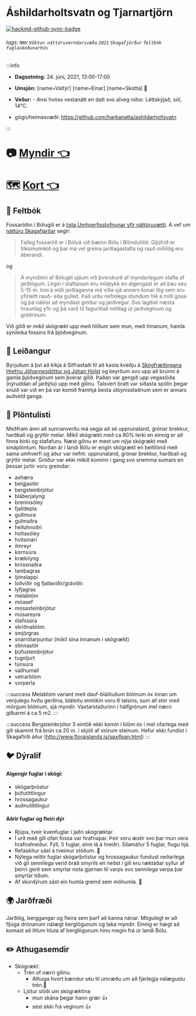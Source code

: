 Áshildarholtsvatn og Tjarnartjörn
===


[![hackmd-github-sync-badge](https://hackmd.io/QFJXBOKvRm-LrDeoZuS11Q/badge)](https://hackmd.io/QFJXBOKvRm-LrDeoZuS11Q)

###### tags: `NNV` `Vöktun náttúruverndarsvæða` `2021` `Skagafjörður` `feltbók` `fuglaskoðunarhús`

:::info
- **Dagsetning:** 24. júní, 2021, 13:00-17:00
- **Umsjón:**
[name=Valtýr]
[name=Einar]
[name=Skotta] :pig2:
- **Veður:** - Ansi hvöss vestanátt en datt svo alveg niður. Léttskýjað, sól, 14°C.

- gögn/heimasvæði: https://github.com/harkanatta/ashildarholtsvatn

:::

# :camera: [Myndir :point_left:](https://hackmd.io/@Valtyr/BkN9mALc_#/) 
# :world_map: [Kort :point_left:](https://harkanatta.github.io/ashildarholtsvatn/) 
## :notebook:  Feltbók
Fossaröðin í Bólugili er á [lista Umhverfisstofnunar yfir náttúruvætti](https://ust.is/nattura/natturuverndarsvaedi/natturuminjaskra/nordvesturland/). Á vef um [náttúru Skagafjarðar](http://natturaskagafjardar.is/?s=b%C3%B3lugil) segir: 
> Falleg fossaröð er í Bóluá við bæinn Bólu í Blönduhlíð. Gljúfrið er tilkomumikið og þar má vel greina jarðlagastafla og rauð millilög eru áberandi.

og

> Á myndinni af Bólugili sjáum við þverskurð af myndarlegum stafla af jarðlögum. Lögin í staflanum eru misþykk en algengast er að þau séu 5-15 m. Inni á milli jarðlaganna má víða sjá annars konar lög sem eru yfirleitt rauð- eða gulleit. Það urðu nefnilega stundum hlé á milli gosa og þá náðist að myndast gróður og jarðvegur. Svo lagðist næsta hraunlag yfir og þá varð til fagurlitað millilag úr jarðveginum og gróðrinum.

Við gilið er mikil skógrækt upp með hlíðum sem mun, með tímanum, hamla sýnileika fossins frá þjóðveginum.

:running: Leiðangur
---
Byrjuðum á því að kíkja á Silfrastaði til að kasta kveðju á [Skógfræðingana Hrefnu Jóhannesdóttur og Johan Holst](https://www.skogur.is/is/um-skograektina/frettir-og-vidburdir/frettir-og-pistlar/skogarbaendur-a-silfrastodum) og keyrðum svo upp að brúnni á gamla þjóðveginum sem þverar gilið. Þaðan var gengið upp vegaslóða (nýruddan af jarðýtu) upp með gilinu. Talsvert bratt var síðasta spölin þegar snúið var við en þá var komið framhjá besta útsýnisstaðnum sem er annars auðveld ganga.

:herb: Plöntulisti
---
Meðfram ánni að sunnanverðu má segja að sé upprunaland, grónar brekkur, harðbali og grýttir melar. Mikil skógrækt með ca 80% lerki en einnig er að finna birki og stafafuru. Næst gilinu er mest um nýja skógrækt með smáplöntum. Norðan ár í landi Bólu er engin skógrækt en beitilönd með sama umhverfi og áður var nefnt: upprunaland, grónar brekkur, harðbali og grýttir melar.  Gróður var ekki mikið kominn í gang svo snemma sumars en þessar jurtir voru greindar:

- axhæra
- belgjastör
- bergsteinbrjótur
- bláberjalyng
- brennisóley
- fjalldepla
- gullmura
- gulmaðra
- helluhnoðri
- holtasóley
- hvítsmári
- ilmreyr
- kornsúra
- krækilyng
- krossnaðra
- lambagras
- ljónslappi
- loðvíðir og fjallavíðir/grávíðir.
- lyfjagras
- melablóm
- móasef
- mosasteinbrjótur
- músareyra
- ólafssúra
- skriðnablóm.
- smjörgras
- snarrótarpuntur (mikil sina innanum í skógrækt)
- stinnastör
- þúfusteinbrjótur
- tugnljurt
- túnsúra
- vallhumall
- vetrarblóm
- vorperla

:::success
Melablóm variant með dauf-blálituðum blómum óx innan um venjulegu hvítu gerðina, bláleitu eintökin voru 6 talsins, sum all stór með mörgum blómum, sjá myndir.  Vaxtarstaðurinn í hálfgrónum mel nærri gilbarmi á ca 5 m2.
:::

:::success
Bergsteinbrjótur 3 eintök ekki komin í blóm óx í mel ofarlega með gili skammt frá brún ca 20 m. í skjóli af stórum steinum. Hefur ekki fundist í Skagafirði áður (http://www.floraislands.is/saxifpan.html)
:::

:bird: Dýralíf
---
#### Algengir fuglar í skógi:
- skógarþröstur
- þúfutittlingur 
- hrossagaukur 
- auðnutittlingur
 
#### Aðrir fuglar og fleiri dýr
- Rjúpa, tveir kvenfuglar í jaðri skógræktar. 
- Í urð með gili ofan fossa var hrafnapar. Þeir voru æstir svo þar mun vera hrafnshreiður. Fýll, 5 fuglar, einn lá á hreiðri. Sílamáfur 5 fuglar, flugu hjá.
- Refaskítur sást á tveimur stöðum. :poop: 
- Nýlega reittir fuglar skógarþröstur og hrossagaukur fundust neðarlega við gil sennilega verið bráð smyrils en neðst í gili eru ræktaðar syllur af þeirri gerð sem smyrlar nota gjarnan til varps svo sennilega verpa þar smyrlar tíðum.
- Af skordýrum sást ein humla greind sem móhumla. :bee: 

:earth_africa: Jarðfræði
---
Jarðlög, berggangar og fleira sem þarf að kanna nánar. Mögulegt er að fljúga drónanum nálægt berglögunum og taka myndir. Einnig er hægt að komast að litlum hluta af berglögunum hinu megin frá úr landi Bólu.

:pencil2: Athugasemdir
---
- Skógrækt:
    -  Trén of nærri gilinu.
        - Athuga hvort bændur séu til umræðu um að fjarlegja nálægustu trén.:pray:
    - Ljótur slóði um skógræktina 
        - mun skána þegar hann grær :thumbsup:
        - sést ekki frá veginum :thumbsup:



